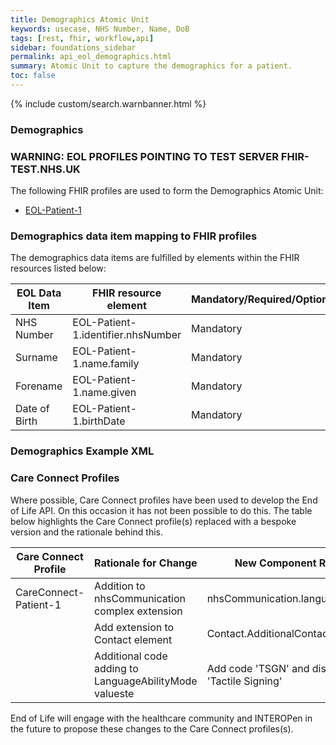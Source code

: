 ```yaml
---
title: Demographics Atomic Unit
keywords: usecase, NHS Number, Name, DoB
tags: [rest, fhir, workflow,api]
sidebar: foundations_sidebar
permalink: api_eol_demographics.html
summary: Atomic Unit to capture the demographics for a patient.
toc: false
---
```

{% include custom/search.warnbanner.html %}

### Demographics ###

### WARNING: EOL PROFILES POINTING TO TEST SERVER FHIR-TEST.NHS.UK ###

The following FHIR profiles are used to form the Demographics Atomic Unit:

- [EOL-Patient-1](https://fhir-test.nhs.uk/STU3/StructureDefinition/EOL-Patient-1)

### Demographics data item mapping to FHIR profiles ###

The demographics data items are fulfilled by elements within the FHIR resources listed below:

| EOL Data Item                       | FHIR resource element                                                   | Mandatory/Required/Optional |
|-------------------------------------|-------------------------------------------------------------------------|-----------------------------|
| NHS Number        		       | EOL-Patient-1.identifier.nhsNumber           | Mandatory                   |
| Surname				  | EOL-Patient-1.name.family	| Mandatory |
| Forename						  | EOL-Patient-1.name.given  | Mandatory |
| Date of Birth			  | EOL-Patient-1.birthDate												| Mandatory |


### Demographics Example XML ###

<script src="https://gist.github.com/IOPS-DEV/daf35a12e3d7723c0ed0d9c49c18ec99.js"></script>


### Care Connect Profiles ###

Where possible, Care Connect profiles have been used to develop the End of Life API. On this occasion it has not been possible to do this. The table below highlights the Care Connect profile(s) replaced with a bespoke version and the rationale behind this.

| Care Connect Profile 	| Rationale for Change								     | New Component Required					 	   |
|-----------------------|--------------------------------------------------------|-------------------------------------------------|
| CareConnect-Patient-1 | Addition to nhsCommunication complex extension		 | nhsCommunication.languageComment   			   |
|						| Add extension to Contact element 			 		     | Contact.AdditionalContactInformation		       |
|						| Additional code adding to LanguageAbilityMode valueste | Add code 'TSGN' and display of 'Tactile Signing'|

End of Life will engage with the healthcare community and INTEROPen in the future to propose these changes to the Care Connect profiles(s).
